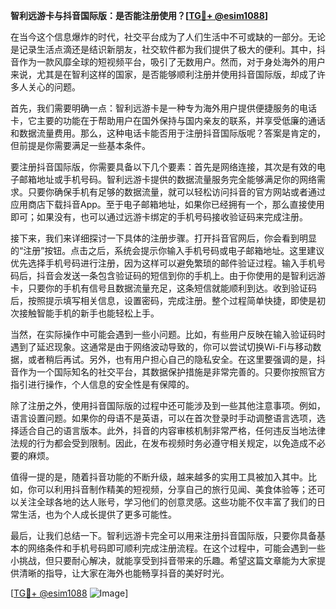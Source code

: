 **智利远游卡与抖音国际版：是否能注册使用？[[TG💪+ @esim1088](https://t.me/s/esim1088)]**

在当今这个信息爆炸的时代，社交平台成为了人们生活中不可或缺的一部分。无论是记录生活点滴还是结识新朋友，社交软件都为我们提供了极大的便利。其中，抖音作为一款风靡全球的短视频平台，吸引了无数用户。然而，对于身处海外的用户来说，尤其是在智利这样的国家，是否能够顺利注册并使用抖音国际版，却成了许多人关心的问题。

首先，我们需要明确一点：智利远游卡是一种专为海外用户提供便捷服务的电话卡，它主要的功能在于帮助用户在国外保持与国内亲友的联系，并享受低廉的通话和数据流量费用。那么，这种电话卡能否用于注册抖音国际版呢？答案是肯定的，但前提是你需要满足一些基本条件。

要注册抖音国际版，你需要具备以下几个要素：首先是网络连接，其次是有效的电子邮箱地址或手机号码。智利远游卡提供的数据流量服务完全能够满足你的网络需求。只要你确保手机有足够的数据流量，就可以轻松访问抖音的官方网站或者通过应用商店下载抖音App。至于电子邮箱地址，如果你已经拥有一个，那么直接使用即可；如果没有，也可以通过远游卡绑定的手机号码接收验证码来完成注册。

接下来，我们来详细探讨一下具体的注册步骤。打开抖音官网后，你会看到明显的“注册”按钮。点击之后，系统会提示你输入手机号码或电子邮箱地址。这里建议优先选择手机号码进行注册，因为这样可以避免繁琐的邮件验证过程。输入手机号码后，抖音会发送一条包含验证码的短信到你的手机上。由于你使用的是智利远游卡，只要你的手机有信号且数据流量充足，这条短信就能顺利到达。收到验证码后，按照提示填写相关信息，设置密码，完成注册。整个过程简单快捷，即使是初次接触智能手机的新手也能轻松上手。

当然，在实际操作中可能会遇到一些小问题。比如，有些用户反映在输入验证码时遇到了延迟现象。这通常是由于网络波动导致的，你可以尝试切换Wi-Fi与移动数据，或者稍后再试。另外，也有用户担心自己的隐私安全。在这里要强调的是，抖音作为一个国际知名的社交平台，其数据保护措施是非常完善的。只要你按照官方指引进行操作，个人信息的安全性是有保障的。

除了注册之外，使用抖音国际版的过程中还可能涉及到一些其他注意事项。例如，语言设置问题。如果你的母语不是英语，可以在首次登录时手动调整语言选项，选择适合自己的语言版本。此外，抖音的内容审核机制非常严格，任何违反当地法律法规的行为都会受到限制。因此，在发布视频时务必遵守相关规定，以免造成不必要的麻烦。

值得一提的是，随着抖音功能的不断升级，越来越多的实用工具被加入其中。比如，你可以利用抖音制作精美的短视频，分享自己的旅行见闻、美食体验等；还可以关注全球各地的达人账号，学习他们的创意灵感。这些功能不仅丰富了我们的日常生活，也为个人成长提供了更多可能性。

最后，让我们总结一下。智利远游卡完全可以用来注册抖音国际版，只要你具备基本的网络条件和手机号码即可顺利完成注册流程。在这个过程中，可能会遇到一些小挑战，但只要耐心解决，就能享受到抖音带来的乐趣。希望这篇文章能为大家提供清晰的指导，让大家在海外也能畅享抖音的美好时光。

[[TG💪+ @esim1088](https://t.me/s/esim1088) ![Image](https://i.postimg.cc/4NQfJmqS/Snipaste-2025-05-13-00-14-12.png)]